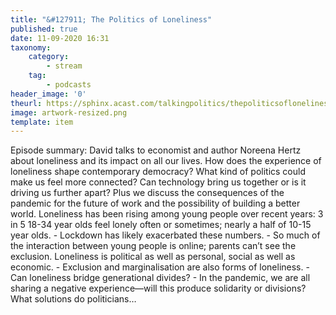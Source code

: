 ```yaml
---
title: "&#127911; The Politics of Loneliness"
published: true
date: 11-09-2020 16:31
taxonomy:
    category:
        - stream
    tag:
        - podcasts
header_image: '0'
theurl: https://sphinx.acast.com/talkingpolitics/thepoliticsofloneliness/media.mp3
image: artwork-resized.png
template: item
--- 
```

Episode summary: David talks to economist and author Noreena Hertz about loneliness and its impact on all our lives. How does the experience of loneliness shape contemporary democracy? What kind of politics could make us feel more connected? Can technology bring us together or is it driving us further apart? Plus we discuss the consequences of the pandemic for the future of work and the possibility of building a better world. Loneliness has been rising among young people over recent years: 3 in 5 18-34 year olds feel lonely often or sometimes; nearly a half of 10-15 year olds. - Lockdown has likely exacerbated these numbers. - So much of the interaction between young people is online; parents can’t see the exclusion. Loneliness is political as well as personal, social as well as economic. - Exclusion and marginalisation are also forms of loneliness. - Can loneliness bridge generational divides? - In the pandemic, we are all sharing a negative experience—will this produce solidarity or divisions? What solutions do politicians…
